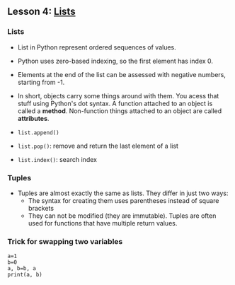 ## Lesson 4: [Lists](https://www.kaggle.com/colinmorris/lists)

### Lists

- List in Python represent ordered sequences of values. 

- Python uses zero-based indexing, so the first element has index 0. 

- Elements at the end of the list can be assessed with negative numbers, starting from -1. 

- In short, objects carry some things around with them. You acess that stuff using Python's dot syntax. A function attached to an object is called a **method**. Non-function things attached to an object are called **attributes**. 

- ```list.append()```
- ```list.pop()```: remove and return the last element of a list

- ```list.index()```: search index


### Tuples

- Tuples are almost exactly the same as lists. They differ in just two ways:
  - The syntax for creating them uses parentheses instead of square brackets
  - They can not be modified (they are immutable). Tuples are often used for functions that have multiple return values.

### Trick for swapping two variables

```
a=1
b=0
a, b=b, a
print(a, b)
```
